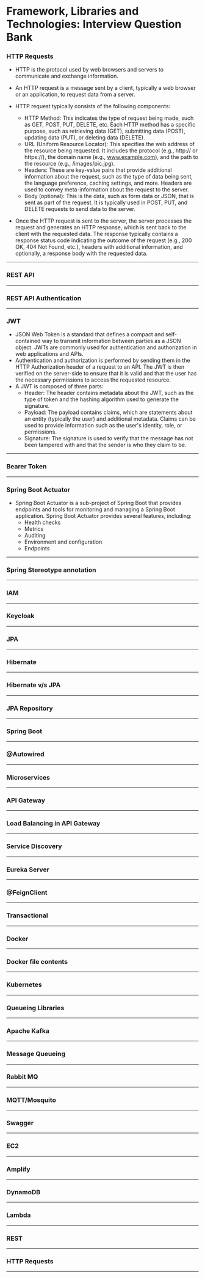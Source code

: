 # **Framework, Libraries and Technologies: Interview Question Bank**

### **HTTP Requests**
 - HTTP is the protocol used by web browsers and servers to communicate and exchange information. 
 - An HTTP request is a message sent by a client, typically a web browser or an application, to request data from a server.
 - HTTP request typically consists of the following components:
   - HTTP Method: This indicates the type of request being made, such as GET, POST, PUT, DELETE, etc. Each HTTP method has a specific purpose, such as retrieving data (GET), submitting data (POST), updating data (PUT), or deleting data (DELETE).
   - URL (Uniform Resource Locator): This specifies the web address of the resource being requested. It includes the protocol (e.g., http:// or https://), the domain name (e.g., www.example.com), and the path to the resource (e.g., /images/pic.jpg).
   - Headers: These are key-value pairs that provide additional information about the request, such as the type of data being sent, the language preference, caching settings, and more. Headers are used to convey meta-information about the request to the server.
   - Body (optional): This is the data, such as form data or JSON, that is sent as part of the request. It is typically used in POST, PUT, and DELETE requests to send data to the server.

 - Once the HTTP request is sent to the server, the server processes the request and generates an HTTP response, which is sent back to the client with the requested data. The response typically contains a response status code indicating the outcome of the request (e.g., 200 OK, 404 Not Found, etc.), headers with additional information, and optionally, a response body with the requested data.

---

### **REST API**
---

### **REST API Authentication**
---

### **JWT**
 - JSON Web Token is a standard that defines a compact and self-contained way to transmit information between parties as a JSON object. JWTs are commonly used for authentication and authorization in web applications and APIs.
 - Authentication and authorization is performed by sending them in the HTTP Authorization header of a request to an API. The JWT is then verified on the server-side to ensure that it is valid and that the user has the necessary permissions to access the requested resource.
 - A JWT is composed of three parts: 
   - Header: The header contains metadata about the JWT, such as the type of token and the hashing algorithm used to generate the signature. 
   - Payload: The payload contains claims, which are statements about an entity (typically the user) and additional metadata. Claims can be used to provide information such as the user's identity, role, or permissions.
   - Signature: The signature is used to verify that the message has not been tampered with and that the sender is who they claim to be.
---

### **Bearer Token**
---

### **Spring Boot Actuator**
 - Spring Boot Actuator is a sub-project of Spring Boot that provides endpoints and tools for monitoring and managing a Spring Boot application. Spring Boot Actuator provides several features, including:
   - Health checks
   - Metrics
   - Auditing
   - Environment and configuration
   - Endpoints
  
---

### **Spring Stereotype annotation**
---

### **IAM**
---

### **Keycloak**
---

### **JPA**
---

### **Hibernate**
---

### **Hibernate v/s JPA**
---

### **JPA Repository**
---

### **Spring Boot**
---

### **@Autowired**
---

### **Microservices**
---

### **API Gateway**
---

### **Load Balancing in API Gateway**
---

### **Service Discovery**
---

### **Eureka Server**
---

### **@FeignClient**
---

### **Transactional**
---

### **Docker**
---

### **Docker file contents**
---

### **Kubernetes**
---

### **Queueing Libraries**
---

### **Apache Kafka**
---

### **Message Queueing**
---

### **Rabbit MQ**
---

### **MQTT/Mosquito**
---

### **Swagger**
---

### **EC2**
---

### **Amplify**
---

### **DynamoDB**
---

### **Lambda**
---

### **REST**
---

### **HTTP Requests**
---